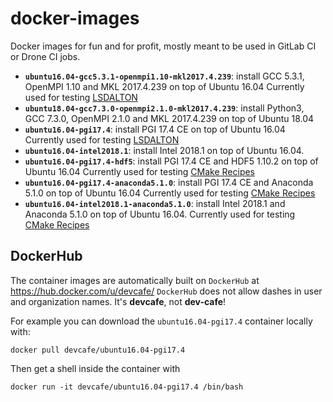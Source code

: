 # docker-images

Docker images for fun and for profit, mostly meant to be used in GitLab CI or Drone CI jobs.

* **`ubuntu16.04-gcc5.3.1-openmpi1.10-mkl2017.4.239`**: install GCC 5.3.1, OpenMPI 1.10 and MKL 2017.4.239 on top of Ubuntu 16.04
  Currently used for testing [LSDALTON](https://gitlab.com/dalton/lsdalton)
* **`ubuntu18.04-gcc7.3.0-openmpi2.1.0-mkl2017.4.239`**: install Python3, GCC 7.3.0, OpenMPI 2.1.0 and MKL 2017.4.239 on top of Ubuntu 18.04
* **`ubuntu16.04-pgi17.4`**: install PGI 17.4 CE on top of Ubuntu 16.04
  Currently used for testing [LSDALTON](https://gitlab.com/dalton/lsdalton)
* **`ubuntu16.04-intel2018.1`**: install Intel 2018.1 on top of Ubuntu 16.04.
* **`ubuntu16.04-pgi17.4-hdf5`**: install PGI 17.4 CE and HDF5 1.10.2 on top of Ubuntu 16.04
  Currently used for testing [CMake Recipes](https://github.com/bast/cmake-recipes)
* **`ubuntu16.04-pgi17.4-anaconda5.1.0`**: install PGI 17.4 CE and Anaconda 5.1.0 on top of Ubuntu 16.04
  Currently used for testing [CMake Recipes](https://github.com/bast/cmake-recipes)
* **`ubuntu16.04-intel2018.1-anaconda5.1.0`**: install Intel 2018.1 and Anaconda 5.1.0 on top of Ubuntu 16.04.
  Currently used for testing [CMake Recipes](https://github.com/bast/cmake-recipes)

## DockerHub

The container images are automatically built on `DockerHub` at https://hub.docker.com/u/devcafe/
`DockerHub` does not allow dashes in user and organization names. It's **devcafe**, not **dev-cafe**!

For example you can download the `ubuntu16.04-pgi17.4` container locally with:

    docker pull devcafe/ubuntu16.04-pgi17.4

Then get a shell inside the container with

    docker run -it devcafe/ubuntu16.04-pgi17.4 /bin/bash
